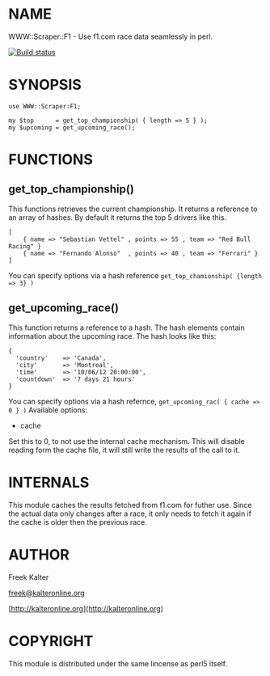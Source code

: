 # NAME
                                        

WWW::Scraper::F1 - Use f1.com race data seamlessly in perl.
    

<a href="http://travis-ci.org/FreekKalter/WWW-Scraper-F1"><img src="https://secure.travis-ci.org/FreekKalter/WWW-Scraper-F1.png" alt="Build status"></a>

# SYNOPSIS   

    use WWW::Scraper:F1;

    my $top      = get_top_championship( { length => 5 } );
    my $upcoming = get_upcoming_race();

# FUNCTIONS



## get\_top\_championship()

This functions retrieves the current championship. It returns a reference to an array of hashes. By default it
returns the top 5 drivers like this.

    [
        { name => "Sebastian Vettel" , points => 55 , team => "Red Bull Racing" }
        { name => "Fernando Alonso"  , points => 40 , team => "Ferrari" }
    ]

You can specify options via a hash reference `get_top_chamionship( {length => 3} )`

## get\_upcoming\_race()

This function returns a reference to a hash. The hash elements contain information about the upcoming race.
The hash looks like this:

    {
      'country'    => 'Canada',
      'city'       => 'Montreal',
      'time'       => '10/06/12 20:00:00',
      'countdown'  => '7 days 21 hours'
    }

You can specify options via a hash refernce, `get_upcoming_rac( { cache => 0 } )`
Available options:

- cache

Set this to 0, to not use the internal cache mechanism. This will disable reading form the cache file, it will still write the results of the call to it.

# INTERNALS

This module caches the results fetched from f1.com for futher use. Since the actual data only changes after a race, it only needs to fetch it again if the cache is older then the previous race. 

# AUTHOR

Freek Kalter

freek@kalteronline.org

[http://kalteronline.org](http://kalteronline.org)

# COPYRIGHT

This module is distributed under the same lincense as perl5 itself.
